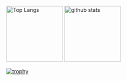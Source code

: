 <p align="left"> 
  <img alt="Top Langs" height="150px" src="https://github-readme-stats.vercel.app/api/top-langs/?username=Dencyuman&layout=compact&show_icons=true&theme=onedark" />
  <img alt="github stats" height="150px" src="https://github-readme-stats.vercel.app/api?username=Dencyuman&theme=onedark&show_icons=ture" />
</p>

[![trophy](https://github-profile-trophy.vercel.app/?username=Dencyuman&theme=onedark&column=7)](https://github.com/ryo-ma/github-profile-trophy)

